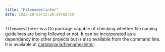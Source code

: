 ```yaml
---
title: "Filenameslinter"
date: 2023-10-06T12:26:58+02:00
---
```


`filenameslinter` is a Go package capable of checking whether file naming guidelines are being followed or not. It can be incorporated as a dependency into other projects but is also available from the command line. It is available at [cartabinaria/filenameslinter](https://github.com/cartabinaria/filenameslinter/tree/main).